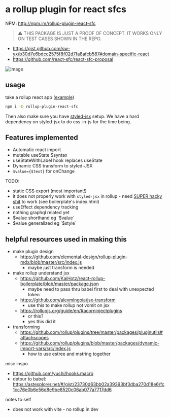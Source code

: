 # a rollup plugin for react sfcs

NPM: http://npm.im/rollup-plugin-react-sfc

> ⚠️ THIS PACKAGE IS JUST A PROOF OF CONCEPT. IT WORKS ONLY ON TEST CASES SHOWN IN THE REPO.

- https://gist.github.com/sw-yx/b30d7e6bdcc2575f8f02d7fa8afcb587#domain-specific-react
- https://github.com/react-sfc/react-sfc-proposal

![image](https://user-images.githubusercontent.com/6764957/89126435-3c8c9900-d518-11ea-93b2-9f2f7df14db5.png)


## usage

take a rollup react app ([example](https://github.com/sw-yx/rollup-react-boilerplate))

```bash
npm i -D rollup-plugin-react-sfc  
```

Then also make sure you have [styled-jsx](https://github.com/vercel/styled-jsx) setup. We have a hard dependency on styled-jsx to do css-in-js for the time being.

## Features implemented

- Automatic react import
- mutable useState $syntax
- useStateWithLabel hook replaces useState
- Dynamic CSS transform to styled-JSX
- `$value={$text}` for onChange

TODO:

- static CSS export (most important!)
- it does not properly work with `styled-jsx` in rollup - need [SUPER hacky shit](https://twitter.com/swyx/status/1290055528068952064) to work (see boilerplate's index.html)
- useEffect dependency tracking
- nothing graphql related yet
- $value shorthand eg `$value`
- $value generalized eg `$style`

## helpful resources used in making this

- make plugin design
  - https://github.com/elemental-design/rollup-plugin-mdx/blob/master/src/index.js
    - maybe just transform is needed 
- make rollup understand jsx
  - https://github.com/KaiHotz/react-rollup-boilerplate/blob/master/package.json
    - maybe need to pass thru babel first to deal with unexpected token
  - https://github.com/alexmingoia/jsx-transform
    - use this to make rollup not vomit on jsx
  - https://rollupjs.org/guide/en/#acorninjectplugins
    - or this? 
    - yes this did it
- transforming
  - https://github.com/rollup/plugins/tree/master/packages/pluginutils#attachscopes
  - https://github.com/rollup/plugins/blob/master/packages/dynamic-import-vars/src/index.js
    - how to use estree and mstring together

misc inspo
- https://github.com/yuchi/hooks.macro
- detour to babel: https://astexplorer.net/#/gist/23730d63bb02a39393bf3dba270d18e6/fc1cc76e0b6e56d8e9be8520c06ab077a7717dd6


notes to self

- does not work with vite - no rollup in dev